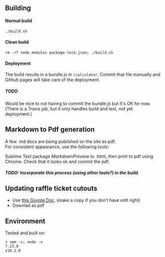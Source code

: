 ## Building

#### Normal build

`./build.sh`

#### Clean build

`rm -rf node_modules package-lock.json; ./build.sh`

#### Deployment

The build results in a bundle.js in `/calculator`.
Commit that file manually and Github pages will take care of the deployment.

##### TODO

Would be nice to not having to commit the bundle.js but it's OK for now.
(There is a Travis job, but it only handles build and test, not yet deployment.)

## Markdown to Pdf generation

A few .md docs are being published on the site as pdf.  
For consistent appearance, use the following tools:

Sublime Text package _MarkdownPreview_ to .html, then print to pdf using Chrome.
Check that it looks ok and commit the pdf.

##### TODO: Incorporate this process (using other tools?) in the build.

## Updating raffle ticket cutouts

- Use [this Google Doc](https://docs.google.com/document/d/1jBkh3xVeG-o8J4etIf9kU8fSiq_tRBXPfKqZkEzb_cQ). (make a copy if you don't have edit right)
- Downlad as pdf

## Environment

Tested and built on:

```
> npm -v; node -v
7.13.0
v16.2.0
```
